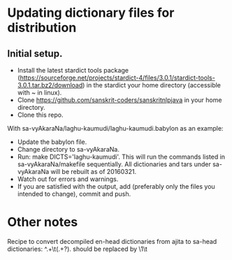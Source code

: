 # Updating dictionary files for distribution
## Initial  setup.
* Install the latest stardict tools package (<https://sourceforge.net/projects/stardict-4/files/3.0.1/stardict-tools-3.0.1.tar.bz2/download>) in the stardict your home directory (accessible with ~ in linux).
* Clone <https://github.com/sanskrit-coders/sanskritnlpjava> in your home directory.
* Clone this repo.

With sa-vyAkaraNa/laghu-kaumudi/laghu-kaumudi.babylon as an example:
* Update the babylon file.
* Change directory to sa-vyAkaraNa.
* Run: make DICTS='laghu-kaumudi'. This will run the commands listed in sa-vyAkaraNa/makefile sequentially. All dictionaries and tars under sa-vyAkaraNa will be rebuilt as of 20160321.
* Watch out for errors and warnings.
* If you are satisfied with the output, add (preferably only the files you intended to change), commit and push.


# Other notes
Recipe to convert decompiled en-head dictionaries from ajita to sa-head dictionaries: ^.+\t(.+?)\.  should be replaced by \1\t
